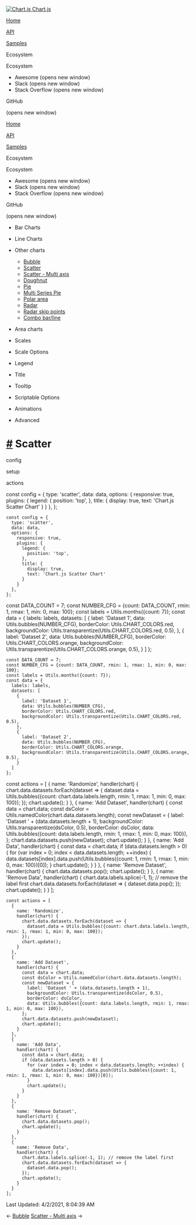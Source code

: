 <a href="/docs/3.0.0/" class="home-link router-link-active"><img src="/docs/3.0.0/favicon.ico" alt="Chart.js" class="logo" /> <span class="site-name can-hide">Chart.js</span></a>

<a href="/docs/3.0.0/" class="nav-link">Home</a>

<a href="/docs/3.0.0/api/" class="nav-link">API</a>

<a href="/docs/3.0.0/samples/" class="nav-link router-link-active">Samples</a>

<span class="title">Ecosystem</span> <span class="arrow down"></span>

<span class="title">Ecosystem</span> <span class="arrow right"></span>

-   Awesome
    <span class="sr-only">(opens new window)</span>
-   Slack
    <span class="sr-only">(opens new window)</span>
-   Stack Overflow
    <span class="sr-only">(opens new window)</span>

GitHub

<span class="sr-only">(opens new window)</span>

<a href="/docs/3.0.0/" class="nav-link">Home</a>

<a href="/docs/3.0.0/api/" class="nav-link">API</a>

<a href="/docs/3.0.0/samples/" class="nav-link router-link-active">Samples</a>

<span class="title">Ecosystem</span> <span class="arrow down"></span>

<span class="title">Ecosystem</span> <span class="arrow right"></span>

-   Awesome
    <span class="sr-only">(opens new window)</span>
-   Slack
    <span class="sr-only">(opens new window)</span>
-   Stack Overflow
    <span class="sr-only">(opens new window)</span>

GitHub

<span class="sr-only">(opens new window)</span>

-   Bar Charts <span class="arrow right"></span>

-   Line Charts <span class="arrow right"></span>

-   Other charts <span class="arrow down"></span>

    -   <a href="/docs/3.0.0/samples/other-charts/bubble.html" class="sidebar-link">Bubble</a>
    -   <a href="/docs/3.0.0/samples/other-charts/scatter.html" class="active sidebar-link">Scatter</a>
    -   <a href="/docs/3.0.0/samples/other-charts/scatter-multi-axis.html" class="sidebar-link">Scatter - Multi axis</a>
    -   <a href="/docs/3.0.0/samples/other-charts/doughnut.html" class="sidebar-link">Doughnut</a>
    -   <a href="/docs/3.0.0/samples/other-charts/pie.html" class="sidebar-link">Pie</a>
    -   <a href="/docs/3.0.0/samples/other-charts/multi-series-pie.html" class="sidebar-link">Multi Series Pie</a>
    -   <a href="/docs/3.0.0/samples/other-charts/polar-area.html" class="sidebar-link">Polar area</a>
    -   <a href="/docs/3.0.0/samples/other-charts/radar.html" class="sidebar-link">Radar</a>
    -   <a href="/docs/3.0.0/samples/other-charts/radar-skip-points.html" class="sidebar-link">Radar skip points</a>
    -   <a href="/docs/3.0.0/samples/other-charts/combo-bar-line.html" class="sidebar-link">Combo bar/line</a>

-   Area charts <span class="arrow right"></span>

-   Scales <span class="arrow right"></span>

-   Scale Options <span class="arrow right"></span>

-   Legend <span class="arrow right"></span>

-   Title <span class="arrow right"></span>

-   Tooltip <span class="arrow right"></span>

-   Scriptable Options <span class="arrow right"></span>

-   Animations <span class="arrow right"></span>

-   Advanced <span class="arrow right"></span>

<a href="#scatter" class="header-anchor">#</a> Scatter
======================================================

config

setup

actions

<a href="https://github.com/chartjs/Chart.js/blob/master/docs/samples/other-charts/scatter.md" class="code-editor-tool fab fa-github fa-lg" title="View on GitHub"></a>

const config = { type: 'scatter', data: data, options: { responsive: true, plugins: { legend: { position: 'top', }, title: { display: true, text: 'Chart.js Scatter Chart' } } }, };

    const config = {
      type: 'scatter',
      data: data,
      options: {
        responsive: true,
        plugins: {
          legend: {
            position: 'top',
          },
          title: {
            display: true,
            text: 'Chart.js Scatter Chart'
          }
        }
      },
    };

const DATA\_COUNT = 7; const NUMBER\_CFG = {count: DATA\_COUNT, rmin: 1, rmax: 1, min: 0, max: 100}; const labels = Utils.months({count: 7}); const data = { labels: labels, datasets: \[ { label: 'Dataset 1', data: Utils.bubbles(NUMBER\_CFG), borderColor: Utils.CHART\_COLORS.red, backgroundColor: Utils.transparentize(Utils.CHART\_COLORS.red, 0.5), }, { label: 'Dataset 2', data: Utils.bubbles(NUMBER\_CFG), borderColor: Utils.CHART\_COLORS.orange, backgroundColor: Utils.transparentize(Utils.CHART\_COLORS.orange, 0.5), } \] };

    const DATA_COUNT = 7;
    const NUMBER_CFG = {count: DATA_COUNT, rmin: 1, rmax: 1, min: 0, max: 100};
    const labels = Utils.months({count: 7});
    const data = {
      labels: labels,
      datasets: [
        {
          label: 'Dataset 1',
          data: Utils.bubbles(NUMBER_CFG),
          borderColor: Utils.CHART_COLORS.red,
          backgroundColor: Utils.transparentize(Utils.CHART_COLORS.red, 0.5),
        },
        {
          label: 'Dataset 2',
          data: Utils.bubbles(NUMBER_CFG),
          borderColor: Utils.CHART_COLORS.orange,
          backgroundColor: Utils.transparentize(Utils.CHART_COLORS.orange, 0.5),
        }
      ]
    };

const actions = \[ { name: 'Randomize', handler(chart) { chart.data.datasets.forEach(dataset =&gt; { dataset.data = Utils.bubbles({count: chart.data.labels.length, rmin: 1, rmax: 1, min: 0, max: 100}); }); chart.update(); } }, { name: 'Add Dataset', handler(chart) { const data = chart.data; const dsColor = Utils.namedColor(chart.data.datasets.length); const newDataset = { label: 'Dataset ' + (data.datasets.length + 1), backgroundColor: Utils.transparentize(dsColor, 0.5), borderColor: dsColor, data: Utils.bubbles({count: data.labels.length, rmin: 1, rmax: 1, min: 0, max: 100}), }; chart.data.datasets.push(newDataset); chart.update(); } }, { name: 'Add Data', handler(chart) { const data = chart.data; if (data.datasets.length &gt; 0) { for (var index = 0; index &lt; data.datasets.length; ++index) { data.datasets\[index\].data.push(Utils.bubbles({count: 1, rmin: 1, rmax: 1, min: 0, max: 100})\[0\]); } chart.update(); } } }, { name: 'Remove Dataset', handler(chart) { chart.data.datasets.pop(); chart.update(); } }, { name: 'Remove Data', handler(chart) { chart.data.labels.splice(-1, 1); // remove the label first chart.data.datasets.forEach(dataset =&gt; { dataset.data.pop(); }); chart.update(); } } \];

    const actions = [
      {
        name: 'Randomize',
        handler(chart) {
          chart.data.datasets.forEach(dataset => {
            dataset.data = Utils.bubbles({count: chart.data.labels.length, rmin: 1, rmax: 1, min: 0, max: 100});
          });
          chart.update();
        }
      },
      {
        name: 'Add Dataset',
        handler(chart) {
          const data = chart.data;
          const dsColor = Utils.namedColor(chart.data.datasets.length);
          const newDataset = {
            label: 'Dataset ' + (data.datasets.length + 1),
            backgroundColor: Utils.transparentize(dsColor, 0.5),
            borderColor: dsColor,
            data: Utils.bubbles({count: data.labels.length, rmin: 1, rmax: 1, min: 0, max: 100}),
          };
          chart.data.datasets.push(newDataset);
          chart.update();
        }
      },
      {
        name: 'Add Data',
        handler(chart) {
          const data = chart.data;
          if (data.datasets.length > 0) {
            for (var index = 0; index < data.datasets.length; ++index) {
              data.datasets[index].data.push(Utils.bubbles({count: 1, rmin: 1, rmax: 1, min: 0, max: 100})[0]);
            }
            chart.update();
          }
        }
      },
      {
        name: 'Remove Dataset',
        handler(chart) {
          chart.data.datasets.pop();
          chart.update();
        }
      },
      {
        name: 'Remove Data',
        handler(chart) {
          chart.data.labels.splice(-1, 1); // remove the label first
          chart.data.datasets.forEach(dataset => {
            dataset.data.pop();
          });
          chart.update();
        }
      }
    ];

<span class="prefix">Last Updated:</span> <span class="time">4/2/2021, 8:04:39 AM</span>

<span class="prev"> ← <a href="/docs/3.0.0/samples/other-charts/bubble.html" class="prev">Bubble</a> </span> <span class="next"> [Scatter - Multi axis](/docs/3.0.0/samples/other-charts/scatter-multi-axis.html) → </span>
